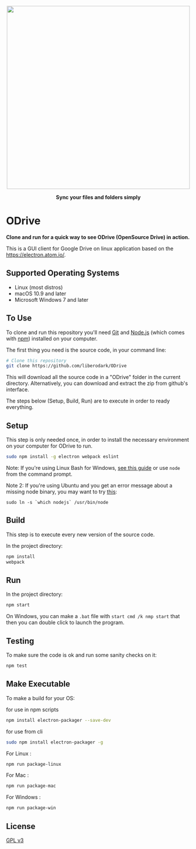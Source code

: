 <p align="center">
    <img src="https://raw.githubusercontent.com/liberodark/Odrive/master/public/logo.png" width="500">    
</p>
<p align="center">
  <b>Sync your files and folders simply</b>
</p>

# ODrive

**Clone and run for a quick way to see ODrive (OpenSource Drive) in action.**

This is a GUI client for Google Drive on linux application based on the https://electron.atom.io/.

## Supported Operating Systems

- Linux (most distros)
- macOS 10.9 and later
- Microsoft Windows 7 and later

## To Use

To clone and run this repository you'll need [Git](https://git-scm.com) and [Node.js](https://nodejs.org/en/download/) (which comes with [npm](http://npmjs.com)) installed on your computer. 

The first thing you need is the source code, in your command line:

```bash
# Clone this repository
git clone https://github.com/liberodark/ODrive
```
This will download all the source code in a "ODrive" folder in the current directory. Alternatively, you can download and extract the zip from github's interface.

The steps below (Setup, Build, Run) are to execute in order to ready everything. 

## Setup

This step is only needed once, in order to install the necessary environment on your computer for ODrive to run.

```bash
sudo npm install -g electron webpack eslint
```

Note: If you're using Linux Bash for Windows, [see this guide](https://www.howtogeek.com/261575/how-to-run-graphical-linux-desktop-applications-from-windows-10s-bash-shell/) or use `node` from the command prompt.

Note 2: If you're using Ubuntu and you get an error message about a missing node binary, you may want to try [this](https://stackoverflow.com/questions/18130164/nodejs-vs-node-on-ubuntu-12-04): 

```sudo ln -s `which nodejs` /usr/bin/node```

## Build

This step is to execute every new version of the source code.

In the project directory:

```bash
npm install
webpack
```

## Run

In the project directory:

```bash
npm start
```

On Windows, you can make a `.bat` file with `start cmd /k nmp start` that then you can double click to launch the program.

## Testing

To make sure the code is ok and run some sanity checks on it:

```bash
npm test
```

## Make Executable

To make a build for your OS:


for use in npm scripts
```bash
npm install electron-packager --save-dev
```
for use from cli
```bash
sudo npm install electron-packager -g
```
For Linux :
```bash
npm run package-linux
```
For Mac :
```bash
npm run package-mac
```

For Windows :
```bash
npm run package-win
```

## License

[GPL v3](LICENSE.md)
